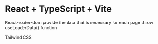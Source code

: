 # React + TypeScript + Vite

React-router-dom provide the data that is necessary for each page throw useLoaderData() function

Tailwind CSS
